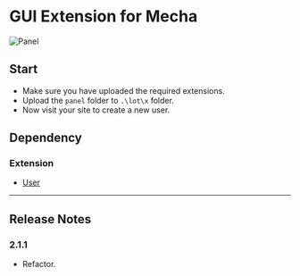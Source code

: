 GUI Extension for Mecha
=======================

![Panel](https://user-images.githubusercontent.com/1669261/70392346-c92a9a00-1a11-11ea-8c55-8d2a8abe5b08.png)

Start
-----

 - Make sure you have uploaded the required extensions.
 - Upload the `panel` folder to `.\lot\x` folder.
 - Now visit your site to create a new user.

Dependency
----------

### Extension

 - [User](https://github.com/mecha-cms/x.user)

---

Release Notes
-------------

### 2.1.1

 - Refactor.

